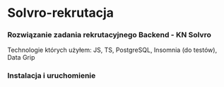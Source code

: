 # Solvro-rekrutacja

### Rozwiązanie zadania rekrutacyjnego Backend - KN Solvro
Technologie których użyłem: JS, TS, PostgreSQL, Insomnia (do testów), Data Grip


### Instalacja i uruchomienie


